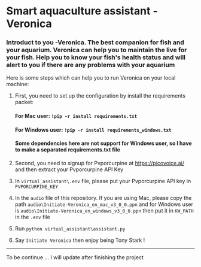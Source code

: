 # Smart aquaculture assistant - Veronica
### Introduct to you -Veronica. The best companion for fish and your aquarium. Veronica can help you to maintain the live for your fish. Help you to know your fish's health status and will alert to you if there are any problems with your aquarium 



Here is some steps which can help you to run Veronica on your local machine:

1. First, you need to set up the configuration by install the requirements packet: 
    
    #### For Mac user: ``` !pip -r install requirements.txt  ```

    #### For Windows user: ``` !pip -r install requirements_windows.txt  ```

    #### Some dependencies here are not support for Windows user, so I have to make a separated requirements.txt file 

2. Second, you need to signup for Pvporcurpine at https://picovoice.ai/ and then extract your Pvporcurpine API Key

3. In ```virtual_assistant\.env``` file, please put your Pvporcurpine API key in ```PVPORCURPINE_KEY```

4. In the ```audio``` file of this repository. If you are using Mac, please copy the path ```audio\Initiate-Veronica_en_mac_v3_0_0.ppn``` and for Windows user is ```audio\Initiate-Veronica_en_windows_v3_0_0.ppn``` then put it in ```KW_PATH``` in the ```.env``` file

5. Run ```python virtual_assistant\assistant.py``` 

6. Say ```Initiate Veronica``` then enjoy being Tony Stark !


---------------------------
To be continue ...
I will update after finishing the project
